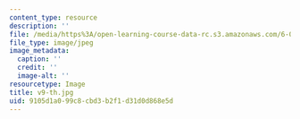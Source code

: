 ```yaml
---
content_type: resource
description: ''
file: /media/https%3A/open-learning-course-data-rc.s3.amazonaws.com/6-004-computation-structures-spring-2017/9105d1a099c8cbd3b2f1d31d0d868e5d_v9-th.jpg
file_type: image/jpeg
image_metadata:
  caption: ''
  credit: ''
  image-alt: ''
resourcetype: Image
title: v9-th.jpg
uid: 9105d1a0-99c8-cbd3-b2f1-d31d0d868e5d
---
```


